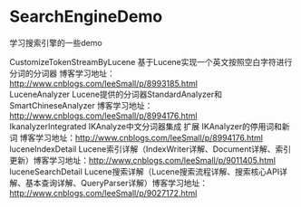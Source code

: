 # SearchEngineDemo
学习搜索引擎的一些demo

CustomizeTokenStreamByLucene 基于Lucene实现一个英文按照空白字符进行分词的分词器 博客学习地址：http://www.cnblogs.com/leeSmall/p/8993185.html  
LuceneAnalyzer Lucene提供的分词器StandardAnalyzer和SmartChineseAnalyzer 博客学习地址：http://www.cnblogs.com/leeSmall/p/8994176.html  
IkanalyzerIntegrated IKAnalyze中文分词器集成 扩展 IKAnalyzer的停用词和新词 博客学习地址：http://www.cnblogs.com/leeSmall/p/8994176.html  
luceneIndexDetail Lucene索引详解（IndexWriter详解、Document详解、索引更新）博客学习地址：http://www.cnblogs.com/leeSmall/p/9011405.html  
luceneSearchDetail Lucene搜索详解（Lucene搜索流程详解、搜索核心API详解、基本查询详解、QueryParser详解）博客学习地址：http://www.cnblogs.com/leeSmall/p/9027172.html   



